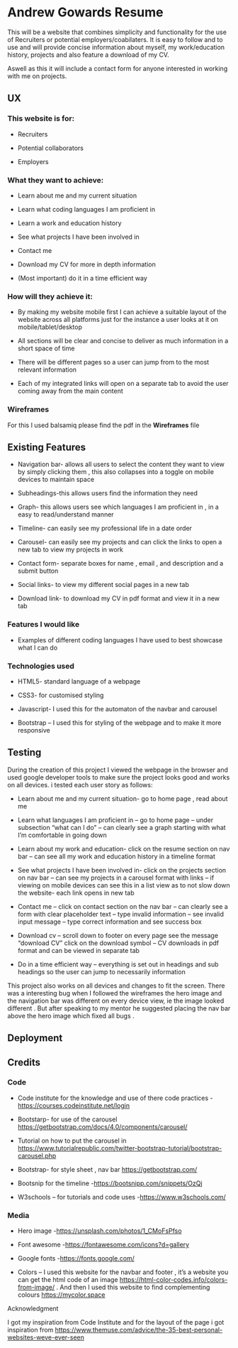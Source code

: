 # Andrew Gowards Resume

This will be a website that combines simplicity and functionality for the use of Recruiters or potential employers/coabilaters. It is easy to follow and  to use and will provide concise information about myself, my work/education history, projects and also feature a download of my CV.

Aswell as this it will include a contact form for anyone interested in working with me on projects.
 
## UX
 
### This website is for:
* Recruiters 

* Potential collaborators 

* Employers 

### What they want to achieve:
* Learn about me and my current situation 

* Learn what coding languages I am proficient in 

* Learn a work and education history 

*	See what projects I have been involved in

*	Contact me 

*	Download my CV for more in depth information 

*	(Most important) do it in a time efficient way 

### How will they achieve it:
* By making my website mobile first I can achieve a suitable layout of the website across all platforms just for the instance a user looks at it on mobile/tablet/desktop 

*	All sections will be clear and concise to deliver as much information in a short space of time 

*	There will be different pages so a user can jump from to the most relevant information 

*	Each of my integrated links will open on a separate tab to avoid the user coming away from the main content 

### Wireframes 

For this I used balsamiq please find the pdf in the **Wireframes** file 

## Existing Features 
*	Navigation bar- allows all users to select the content they want to view by simply clicking them , this also collapses into a toggle on mobile devices to maintain space 

*	Subheadings-this allows users find the information they need 

*	Graph- this allows users see which languages I am proficient in , in a easy to read/understand manner 
*	Timeline- can easily see my professional life in a date order 
*	Carousel- can easily see my projects and can click the links to open a new tab to view my projects in work 
*	Contact form- separate boxes for name , email , and description  and a submit button 
*	Social links- to view my different social pages in a new tab 
*	Download link- to download my CV in pdf format and view it in a new tab 
### Features I would like 
*	Examples of different coding languages I have used to best showcase what I can do 
### Technologies used
*	HTML5- standard language of a webpage 

*	CSS3- for customised styling 
*	Javascript- I used this for the automaton of the navbar and carousel 
*	Bootstrap – I used this for styling of the webpage and to make it more responsive 

## Testing 
During the creation of this project I viewed the webpage in the browser and used google developer tools to make sure the project looks good and works on all devices.
i tested each user story as follows:
*	Learn about me and my current situation- go to home page , read about me 

*	Learn what languages I am proficient in – go to home page – under subsection “what can I do" – can clearly see a graph starting with what I’m comfortable in going down 
*	Learn about my work and education- click on the resume section on nav bar – can see all my work and education history in a timeline format 
*	See what projects I have been involved in- click on the projects section on nav bar – can see my projects in a carousel format with links – if viewing on mobile devices can see this in a list view as to not slow down the website- each link opens in new tab
*	Contact me – click on contact section on the nav bar – can clearly see a form with clear placeholder text – type invalid information – see invalid input message – type correct information and see success box 
*	Download cv – scroll down to footer on every page see the message “download CV” click on the download symbol – CV downloads in pdf format and can be viewed in separate tab
*	Do in a time efficient way – everything is set out in headings and sub headings so the user can jump to necessarily information 


This project also works on all devices and changes to fit the screen. There was a interesting bug when I followed the wireframes the hero image and the navigation bar was different on every device view,  ie the image looked different . But after speaking to my mentor he suggested placing the nav bar above the hero image which fixed all bugs .

## Deployment 




## Credits 
### Code 
*	Code institute for the knowledge and use of there code practices -https://courses.codeinstitute.net/login

*	Bootstarp- for use of the carousel  https://getbootstrap.com/docs/4.0/components/carousel/ 
*	Tutorial on how to put the carousel in https://www.tutorialrepublic.com/twitter-bootstrap-tutorial/bootstrap-carousel.php     
*	Bootstrap- for style sheet , nav bar  https://getbootstrap.com/
*	Bootsnip for the timeline -https://bootsnipp.com/snippets/OzQj
*	W3schools – for tutorials and code uses -https://www.w3schools.com/ 

### Media 
* Hero image -https://unsplash.com/photos/1_CMoFsPfso

* Font awesome -https://fontawesome.com/icons?d=gallery
* Google fonts -https://fonts.google.com/
* Colors – I used this website for the navbar and footer , it’s a website you can get the html code of an image https://html-color-codes.info/colors-from-image/ .
And then I used this website to find complementing colours https://mycolor.space


Acknowledgment 

I got my inspiration from Code Institute and for the layout of the page i got inspiration from https://www.themuse.com/advice/the-35-best-personal-websites-weve-ever-seen